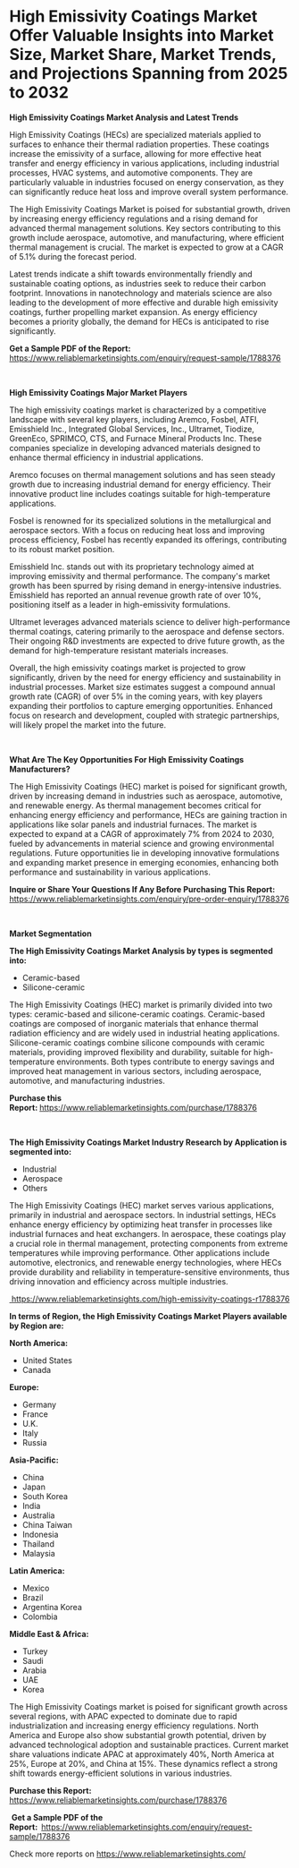 <p><h1>High Emissivity Coatings Market Offer Valuable Insights into Market Size, Market Share, Market Trends, and Projections Spanning from 2025 to 2032</h1></p><p><strong>High Emissivity Coatings Market Analysis and Latest Trends</strong></p>
<p><p>High Emissivity Coatings (HECs) are specialized materials applied to surfaces to enhance their thermal radiation properties. These coatings increase the emissivity of a surface, allowing for more effective heat transfer and energy efficiency in various applications, including industrial processes, HVAC systems, and automotive components. They are particularly valuable in industries focused on energy conservation, as they can significantly reduce heat loss and improve overall system performance.</p><p>The High Emissivity Coatings Market is poised for substantial growth, driven by increasing energy efficiency regulations and a rising demand for advanced thermal management solutions. Key sectors contributing to this growth include aerospace, automotive, and manufacturing, where efficient thermal management is crucial. The market is expected to grow at a CAGR of 5.1% during the forecast period. </p><p>Latest trends indicate a shift towards environmentally friendly and sustainable coating options, as industries seek to reduce their carbon footprint. Innovations in nanotechnology and materials science are also leading to the development of more effective and durable high emissivity coatings, further propelling market expansion. As energy efficiency becomes a priority globally, the demand for HECs is anticipated to rise significantly.</p></p>
<p><strong>Get a Sample PDF of the Report:&nbsp;</strong> <a href="https://www.reliablemarketinsights.com/enquiry/request-sample/1788376?utm_campaign=3295&utm_medium=2&utm_source=Github&utm_content=ia&utm_term=02042025&utm_id=high-emissivity-coatings">https://www.reliablemarketinsights.com/enquiry/request-sample/1788376</a></p>
<p>&nbsp;</p>
<p><strong>High Emissivity Coatings Major Market Players</strong></p>
<p><p>The high emissivity coatings market is characterized by a competitive landscape with several key players, including Aremco, Fosbel, ATFI, Emisshield Inc., Integrated Global Services, Inc., Ultramet, Tiodize, GreenEco, SPRIMCO, CTS, and Furnace Mineral Products Inc. These companies specialize in developing advanced materials designed to enhance thermal efficiency in industrial applications.</p><p>Aremco focuses on thermal management solutions and has seen steady growth due to increasing industrial demand for energy efficiency. Their innovative product line includes coatings suitable for high-temperature applications.</p><p>Fosbel is renowned for its specialized solutions in the metallurgical and aerospace sectors. With a focus on reducing heat loss and improving process efficiency, Fosbel has recently expanded its offerings, contributing to its robust market position.</p><p>Emisshield Inc. stands out with its proprietary technology aimed at improving emissivity and thermal performance. The company's market growth has been spurred by rising demand in energy-intensive industries. Emisshield has reported an annual revenue growth rate of over 10%, positioning itself as a leader in high-emissivity formulations.</p><p>Ultramet leverages advanced materials science to deliver high-performance thermal coatings, catering primarily to the aerospace and defense sectors. Their ongoing R&D investments are expected to drive future growth, as the demand for high-temperature resistant materials increases.</p><p>Overall, the high emissivity coatings market is projected to grow significantly, driven by the need for energy efficiency and sustainability in industrial processes. Market size estimates suggest a compound annual growth rate (CAGR) of over 5% in the coming years, with key players expanding their portfolios to capture emerging opportunities. Enhanced focus on research and development, coupled with strategic partnerships, will likely propel the market into the future.</p></p>
<p>&nbsp;</p>
<p><strong>What Are The Key Opportunities For High Emissivity Coatings Manufacturers?</strong></p>
<p><p>The High Emissivity Coatings (HEC) market is poised for significant growth, driven by increasing demand in industries such as aerospace, automotive, and renewable energy. As thermal management becomes critical for enhancing energy efficiency and performance, HECs are gaining traction in applications like solar panels and industrial furnaces. The market is expected to expand at a CAGR of approximately 7% from 2024 to 2030, fueled by advancements in material science and growing environmental regulations. Future opportunities lie in developing innovative formulations and expanding market presence in emerging economies, enhancing both performance and sustainability in various applications.</p></p>
<p><strong>Inquire or Share Your Questions If Any Before Purchasing This Report:</strong> <a href="https://www.reliablemarketinsights.com/enquiry/pre-order-enquiry/1788376?utm_campaign=3295&utm_medium=2&utm_source=Github&utm_content=ia&utm_term=02042025&utm_id=high-emissivity-coatings">https://www.reliablemarketinsights.com/enquiry/pre-order-enquiry/1788376</a></p>
<p>&nbsp;</p>
<p><strong>Market Segmentation</strong></p>
<p><strong>The High Emissivity Coatings Market Analysis by types is segmented into:</strong></p>
<p><ul><li>Ceramic-based</li><li>Silicone-ceramic</li></ul></p>
<p><p>The High Emissivity Coatings (HEC) market is primarily divided into two types: ceramic-based and silicone-ceramic coatings. Ceramic-based coatings are composed of inorganic materials that enhance thermal radiation efficiency and are widely used in industrial heating applications. Silicone-ceramic coatings combine silicone compounds with ceramic materials, providing improved flexibility and durability, suitable for high-temperature environments. Both types contribute to energy savings and improved heat management in various sectors, including aerospace, automotive, and manufacturing industries.</p></p>
<p><strong>Purchase this Report:&nbsp;</strong><a href="https://www.reliablemarketinsights.com/purchase/1788376?utm_campaign=3295&utm_medium=2&utm_source=Github&utm_content=ia&utm_term=02042025&utm_id=high-emissivity-coatings">https://www.reliablemarketinsights.com/purchase/1788376</a></p>
<p>&nbsp;</p>
<p><strong>The High Emissivity Coatings Market Industry Research by Application is segmented into:</strong></p>
<p><ul><li>Industrial</li><li>Aerospace</li><li>Others</li></ul></p>
<p><p>The High Emissivity Coatings (HEC) market serves various applications, primarily in industrial and aerospace sectors. In industrial settings, HECs enhance energy efficiency by optimizing heat transfer in processes like industrial furnaces and heat exchangers. In aerospace, these coatings play a crucial role in thermal management, protecting components from extreme temperatures while improving performance. Other applications include automotive, electronics, and renewable energy technologies, where HECs provide durability and reliability in temperature-sensitive environments, thus driving innovation and efficiency across multiple industries.</p></p>
<p><a href="https://www.reliablemarketinsights.com/high-emissivity-coatings-r1788376?utm_campaign=3295&utm_medium=2&utm_source=Github&utm_content=ia&utm_term=02042025&utm_id=high-emissivity-coatings">&nbsp;https://www.reliablemarketinsights.com/high-emissivity-coatings-r1788376</a></p>
<p><strong>In terms of Region, the High Emissivity Coatings Market Players available by Region are:</strong></p>
<p>
    <p> <strong> North America: </strong>
        <ul>
            <li>United States</li>
            <li>Canada</li>
        </ul>
        </p> 
    <p> <strong> Europe: </strong>
        <ul>
            <li>Germany</li>
            <li>France</li>
            <li>U.K.</li>
            <li>Italy</li>
            <li>Russia</li>
        </ul>
        </p> 
    <p> <strong> Asia-Pacific: </strong>
        <ul>
            <li>China</li>
            <li>Japan</li>
            <li>South Korea</li>
            <li>India</li>
            <li>Australia</li>
            <li>China Taiwan</li>
            <li>Indonesia</li>
            <li>Thailand</li>
            <li>Malaysia</li>
        </ul>
        </p> 
    <p> <strong> Latin America: </strong>
        <ul>
            <li>Mexico</li>
            <li>Brazil</li>
            <li>Argentina Korea</li>
            <li>Colombia</li>
        </ul>
        </p> 
    <p> <strong> Middle East & Africa: </strong>
        <ul>
            <li>Turkey</li>
            <li>Saudi</li>
            <li>Arabia</li>
            <li>UAE</li>
            <li>Korea</li>
        </ul>
    </p>
    </p>
<p><p>The High Emissivity Coatings market is poised for significant growth across several regions, with APAC expected to dominate due to rapid industrialization and increasing energy efficiency regulations. North America and Europe also show substantial growth potential, driven by advanced technological adoption and sustainable practices. Current market share valuations indicate APAC at approximately 40%, North America at 25%, Europe at 20%, and China at 15%. These dynamics reflect a strong shift towards energy-efficient solutions in various industries.</p></p>
<p><strong>Purchase this Report: </strong><a href="https://www.reliablemarketinsights.com/purchase/1788376?utm_campaign=3295&utm_medium=2&utm_source=Github&utm_content=ia&utm_term=02042025&utm_id=high-emissivity-coatings">https://www.reliablemarketinsights.com/purchase/1788376</a></p>
<p>&nbsp;<strong>Get a Sample PDF of the Report:&nbsp;&nbsp;</strong><a href="https://www.reliablemarketinsights.com/enquiry/request-sample/1788376?utm_campaign=3295&utm_medium=2&utm_source=Github&utm_content=ia&utm_term=02042025&utm_id=high-emissivity-coatings">https://www.reliablemarketinsights.com/enquiry/request-sample/1788376</a></p>
<p><strong></strong></p>
<p>Check more reports on <a href="https://www.reliablemarketinsights.com/?utm_campaign=3295&utm_medium=2&utm_source=Github&utm_content=ia&utm_term=02042025&utm_id=high-emissivity-coatings">https://www.reliablemarketinsights.com/</a></p>